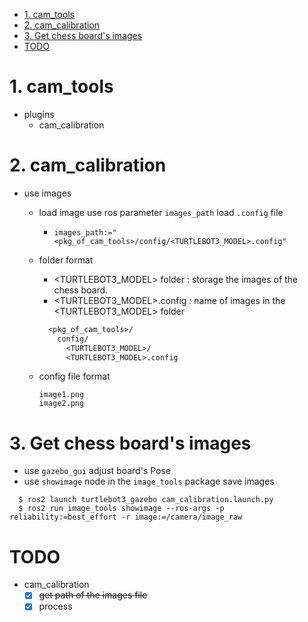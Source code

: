 <!-- TOC -->

- [1. cam_tools](#1-cam_tools)
- [2. cam_calibration](#2-cam_calibration)
- [3. Get chess board's images](#3-get-chess-boards-images)
- [TODO](#todo)

<!-- /TOC -->

# 1. cam_tools  
* plugins
  * cam_calibration

# 2. cam_calibration
  * use images
    * load image use ros parameter `images_path` load `.config` file
      * `images_path:="<pkg_of_cam_tools>/config/<TURTLEBOT3_MODEL>.config"`
    * folder format
      * <TURTLEBOT3_MODEL> folder : storage the images of the chess board.
      * <TURTLEBOT3_MODEL>.config : name of images in the <TURTLEBOT3_MODEL> folder
      
      ```txt
        <pkg_of_cam_tools>/
          config/
            <TURTLEBOT3_MODEL>/
            <TURTLEBOT3_MODEL>.config
      ```        
    * config file format  
      ```text
      image1.png
      image2.png
      ```

# 3. Get chess board's images
  * use `gazebo_gui` adjust board's Pose
  * use `showimage` node in the `image_tools` package save images  
  
```
  $ ros2 launch turtlebot3_gazebo cam_calibration.launch.py
  $ ros2 run image_tools showimage --ros-args -p reliability:=best_effort -r image:=/camera/image_raw
```
      
# TODO  
* cam_calibration
  - [x] ~~get path of the images file~~
  - [x] process